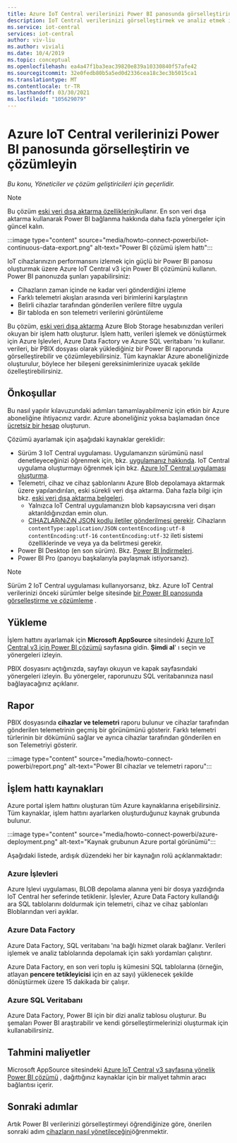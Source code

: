 ```yaml
---
title: Azure IoT Central verilerinizi Power BI panosunda görselleştirin | Microsoft Docs
description: IoT Central verilerinizi görselleştirmek ve analiz etmek için Azure IoT Central Power BI çözümünü kullanın.
ms.service: iot-central
services: iot-central
author: viv-liu
ms.author: viviali
ms.date: 10/4/2019
ms.topic: conceptual
ms.openlocfilehash: ea4a47f1ba3eac39820e839a10330840f57afe42
ms.sourcegitcommit: 32e0fedb80b5a5ed0d2336cea18c3ec3b5015ca1
ms.translationtype: MT
ms.contentlocale: tr-TR
ms.lasthandoff: 03/30/2021
ms.locfileid: "105629079"
---
```

# <a name="visualize-and-analyze-your-azure-iot-central-data-in-a-power-bi-dashboard"></a>Azure IoT Central verilerinizi Power BI panosunda görselleştirin ve çözümleyin

*Bu konu, Yöneticiler ve çözüm geliştiricileri için geçerlidir.*

> [!Note] 
> Bu çözüm [eski veri dışa aktarma özelliklerini](./howto-export-data-legacy.md)kullanır. En son veri dışa aktarma kullanarak Power BI bağlanma hakkında daha fazla yönergeler için güncel kalın.

:::image type="content" source="media/howto-connect-powerbi/iot-continuous-data-export.png" alt-text="Power BI çözümü işlem hattı":::

IoT cihazlarınızın performansını izlemek için güçlü bir Power BI panosu oluşturmak üzere Azure IoT Central v3 için Power BI çözümünü kullanın. Power BI panonuzda şunları yapabilirsiniz:

- Cihazların zaman içinde ne kadar veri gönderdiğini izleme
- Farklı telemetri akışları arasında veri birimlerini karşılaştırın
- Belirli cihazlar tarafından gönderilen verilere filtre uygula
- Bir tabloda en son telemetri verilerini görüntüleme

Bu çözüm, [eski veri dışa aktarma](./howto-export-data-legacy.md) Azure Blob Storage hesabınızdan verileri okuyan bir işlem hattı oluşturur. İşlem hattı, verileri işlemek ve dönüştürmek için Azure Işlevleri, Azure Data Factory ve Azure SQL veritabanı 'nı kullanır. verileri, bir PBIX dosyası olarak yüklediğiniz bir Power BI raporunda görselleştirebilir ve çözümleyebilirsiniz. Tüm kaynaklar Azure aboneliğinizde oluşturulur, böylece her bileşeni gereksinimlerinize uyacak şekilde özelleştirebilirsiniz.

## <a name="prerequisites"></a>Önkoşullar

Bu nasıl yapılır kılavuzundaki adımları tamamlayabilmeniz için etkin bir Azure aboneliğine ihtiyacınız vardır. Azure aboneliğiniz yoksa başlamadan önce [ücretsiz bir hesap](https://azure.microsoft.com/free/?WT.mc_id=A261C142F) oluşturun.

Çözümü ayarlamak için aşağıdaki kaynaklar gereklidir:

- Sürüm 3 IoT Central uygulaması. Uygulamanızın sürümünü nasıl denetleyeceğinizi öğrenmek için, bkz. [uygulamanız hakkında](./howto-get-app-info.md). IoT Central uygulama oluşturmayı öğrenmek için bkz. [Azure IoT Central uygulaması oluşturma](./quick-deploy-iot-central.md).
- Telemetri, cihaz ve cihaz şablonlarını Azure Blob depolamaya aktarmak üzere yapılandırılan, eski sürekli veri dışa aktarma. Daha fazla bilgi için bkz. [eski veri dışa aktarma belgeleri](howto-export-data-legacy.md).
  - Yalnızca IoT Central uygulamanızın blob kapsayıcısına veri dışarı aktarıldığınızdan emin olun.
  - [CIHAZLARıNıZıN JSON kodlu iletiler gönderilmesi gerekir](../../iot-hub/iot-hub-devguide-messages-d2c.md). Cihazların `contentType:application/JSON` `contentEncoding:utf-8` `contentEncoding:utf-16` `contentEncoding:utf-32` ileti sistemi özelliklerinde ve veya ya da belirtmesi gerekir.
- Power BI Desktop (en son sürüm). Bkz. [Power BI İndirmeleri](https://powerbi.microsoft.com/downloads/).
- Power BI Pro (panoyu başkalarıyla paylaşmak istiyorsanız).

> [!NOTE]
> Sürüm 2 IoT Central uygulaması kullanıyorsanız, bkz. Azure IoT Central verilerinizi önceki sürümler belge sitesinde [bir Power BI panosunda görselleştirme ve çözümleme](/previous-versions/azure/iot-central/core/howto-connect-powerbi) .

## <a name="install"></a>Yükleme

İşlem hattını ayarlamak için **Microsoft AppSource** sitesindeki [Azure IoT Central v3 için Power BI çözümü](https://appsource.microsoft.com/product/web-apps/iot-central.power-bi-solution-iot-central) sayfasına gidin. **Şimdi al**' ı seçin ve yönergeleri izleyin.

PBIX dosyasını açtığınızda, sayfayı okuyun ve kapak sayfasındaki yönergeleri izleyin. Bu yönergeler, raporunuzu SQL veritabanınıza nasıl bağlayacağınız açıklanır.

## <a name="report"></a>Rapor

PBIX dosyasında **cihazlar ve telemetri** raporu bulunur ve cihazlar tarafından gönderilen telemetrinin geçmiş bir görünümünü gösterir. Farklı telemetri türlerinin bir dökümünü sağlar ve ayrıca cihazlar tarafından gönderilen en son Telemetriyi gösterir.

:::image type="content" source="media/howto-connect-powerbi/report.png" alt-text="Power BI cihazlar ve telemetri raporu":::

## <a name="pipeline-resources"></a>İşlem hattı kaynakları

Azure portal işlem hattını oluşturan tüm Azure kaynaklarına erişebilirsiniz. Tüm kaynaklar, işlem hattını ayarlarken oluşturduğunuz kaynak grubunda bulunur.

:::image type="content" source="media/howto-connect-powerbi/azure-deployment.png" alt-text="Kaynak grubunun Azure portal görünümü":::

Aşağıdaki listede, ardışık düzendeki her bir kaynağın rolü açıklanmaktadır:

### <a name="azure-functions"></a>Azure İşlevleri

Azure Işlevi uygulaması, BLOB depolama alanına yeni bir dosya yazdığında IoT Central her seferinde tetiklenir. İşlevler, Azure Data Factory kullandığı ara SQL tablolarını doldurmak için telemetri, cihaz ve cihaz şablonları Bloblarından veri ayıklar.

### <a name="azure-data-factory"></a>Azure Data Factory

Azure Data Factory, SQL veritabanı 'na bağlı hizmet olarak bağlanır. Verileri işlemek ve analiz tablolarında depolamak için saklı yordamları çalıştırır.

Azure Data Factory, en son veri toplu iş kümesini SQL tablolarına (örneğin, atlayan **pencere tetikleyicisi** için en az sayı) yüklenecek şekilde dönüştürmek üzere 15 dakikada bir çalışır.

### <a name="azure-sql-database"></a>Azure SQL Veritabanı

Azure Data Factory, Power BI için bir dizi analiz tablosu oluşturur. Bu şemaları Power BI araştırabilir ve kendi görselleştirmelerinizi oluşturmak için kullanabilirsiniz.

## <a name="estimated-costs"></a>Tahmini maliyetler

Microsoft AppSource sitesindeki [Azure IoT Central v3 sayfasına yönelik Power BI çözümü](https://appsource.microsoft.com/product/web-apps/iot-central.power-bi-solution-iot-central) , dağıttığınız kaynaklar için bir maliyet tahmin aracı bağlantısı içerir.

## <a name="next-steps"></a>Sonraki adımlar

Artık Power BI verilerinizi görselleştirmeyi öğrendiğinize göre, önerilen sonraki adım [cihazların nasıl yönetileceğini](howto-manage-devices.md)öğrenmektir.
